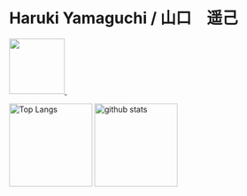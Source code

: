 <h1>Haruki Yamaguchi / 山口　遥己</h1>
    <img src-"https://github.com/8maguchi8ruki/8maguchi8ruki/issues/1#issue-1661303791">

<div aline="left">
  <a href="https://www.feed-listener.com">
    <img src="https://www.feed-listener.com/static/img/sound-wave.png" alt="" style="width:100px; hight:100px;">
    <img src-"https://github.com/8maguchi8ruki/8maguchi8ruki/issues/1#issue-1661303791">
  </a>
</div>

<p align="left"> 
  <img alt="Top Langs" height="150px" src="https://github-readme-stats.vercel.app/api/top-langs/?username=8maguchi8ruki&layout=compact&show_icons=true&theme=onedark" />
  <img alt="github stats" height="150px" src="https://github-readme-stats.vercel.app/api?username=8maguchi8ruki&theme=onedark&show_icons=ture" />
</p>

<!-- [![trophy](https://github-profile-trophy.vercel.app/?username=8maguchi8ruki&theme=onedark&column=7
)](https://github.com/ryo-ma/github-profile-trophy) -->
